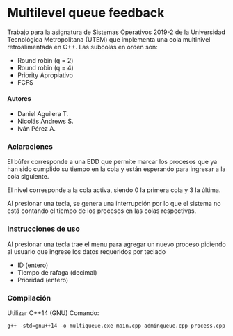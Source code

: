 # Multilevel queue feedback
Trabajo para la asignatura de Sistemas Operativos 2019-2 de la Universidad Tecnológica Metropolitana (UTEM) que implementa una cola multinivel retroalimentada en C++. Las subcolas en orden son:
- Round robin (q = 2)
- Round robin (q = 4)
- Priority Apropiativo
- FCFS
#### Autores
- Daniel Aguilera T.
- Nicolás Andrews S.
- Iván Pérez A.

### Aclaraciones
El búfer corresponde a una EDD que permite marcar los procesos que ya han sido cumplido su tiempo en la cola y están esperando para ingresar a la cola siguiente.

El nivel corresponde a la cola activa, siendo 0 la primera cola y 3 la última.

Al presionar una tecla, se genera una interrupción por lo que el sistema no está contando el tiempo de los procesos en las colas respectivas.

### Instrucciones de uso
Al presionar una tecla trae el menu para agregar un nuevo proceso pidiendo al usuario que ingrese los datos requeridos por teclado
- ID (entero)
- Tiempo de rafaga (decimal)
- Prioridad (entero) 

### Compilación
Utilizar C++14 (GNU)
Comando:
```
g++ -std=gnu++14 -o multiqueue.exe main.cpp adminqueue.cpp process.cpp
```
